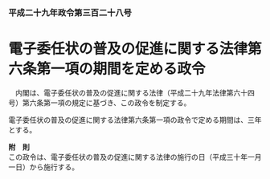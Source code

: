 ### 平成二十九年政令第三百二十八号  
# 電子委任状の普及の促進に関する法律第六条第一項の期間を定める政令  
　内閣は、電子委任状の普及の促進に関する法律（平成二十九年法律第六十四号）第六条第一項の規定に基づき、この政令を制定する。  
  
電子委任状の普及の促進に関する法律第六条第一項の政令で定める期間は、三年とする。  
  
**附　則**  
この政令は、電子委任状の普及の促進に関する法律の施行の日（平成三十年一月一日）から施行する。  
  
